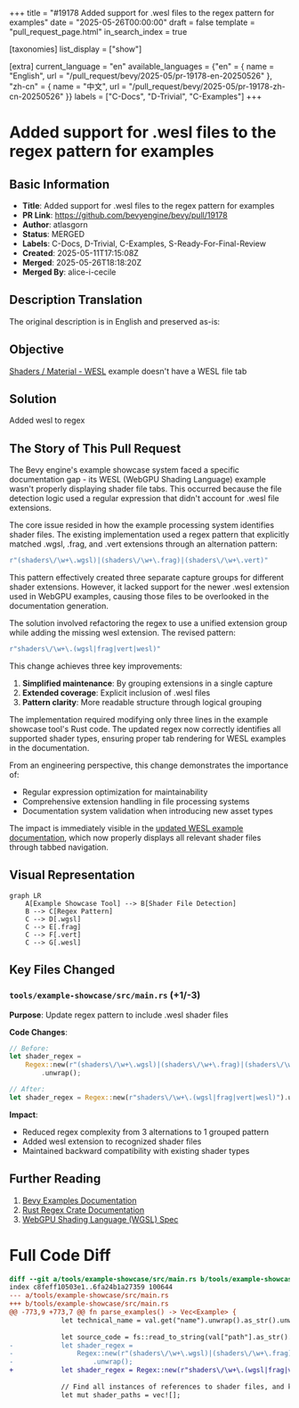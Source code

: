 +++
title = "#19178 Added support for .wesl files to the regex pattern for examples"
date = "2025-05-26T00:00:00"
draft = false
template = "pull_request_page.html"
in_search_index = true

[taxonomies]
list_display = ["show"]

[extra]
current_language = "en"
available_languages = {"en" = { name = "English", url = "/pull_request/bevy/2025-05/pr-19178-en-20250526" }, "zh-cn" = { name = "中文", url = "/pull_request/bevy/2025-05/pr-19178-zh-cn-20250526" }}
labels = ["C-Docs", "D-Trivial", "C-Examples"]
+++

# Added support for .wesl files to the regex pattern for examples

## Basic Information
- **Title**: Added support for .wesl files to the regex pattern for examples
- **PR Link**: https://github.com/bevyengine/bevy/pull/19178
- **Author**: atlasgorn
- **Status**: MERGED
- **Labels**: C-Docs, D-Trivial, C-Examples, S-Ready-For-Final-Review
- **Created**: 2025-05-11T17:15:08Z
- **Merged**: 2025-05-26T18:18:20Z
- **Merged By**: alice-i-cecile

## Description Translation
The original description is in English and preserved as-is:

## Objective

[Shaders / Material - WESL](https://bevyengine.org/examples-webgpu/shaders/shader-material-wesl/) example doesn't have a WESL file tab

## Solution

Added wesl to regex

## The Story of This Pull Request

The Bevy engine's example showcase system faced a specific documentation gap - its WESL (WebGPU Shading Language) example wasn't properly displaying shader file tabs. This occurred because the file detection logic used a regular expression that didn't account for .wesl file extensions.

The core issue resided in how the example processing system identifies shader files. The existing implementation used a regex pattern that explicitly matched .wgsl, .frag, and .vert extensions through an alternation pattern:

```rust
r"(shaders\/\w+\.wgsl)|(shaders\/\w+\.frag)|(shaders\/\w+\.vert)"
```

This pattern effectively created three separate capture groups for different shader extensions. However, it lacked support for the newer .wesl extension used in WebGPU examples, causing those files to be overlooked in the documentation generation.

The solution involved refactoring the regex to use a unified extension group while adding the missing wesl extension. The revised pattern:

```rust
r"shaders\/\w+\.(wgsl|frag|vert|wesl)"
```

This change achieves three key improvements:
1. **Simplified maintenance**: By grouping extensions in a single capture
2. **Extended coverage**: Explicit inclusion of .wesl files
3. **Pattern clarity**: More readable structure through logical grouping

The implementation required modifying only three lines in the example showcase tool's Rust code. The updated regex now correctly identifies all supported shader types, ensuring proper tab rendering for WESL examples in the documentation.

From an engineering perspective, this change demonstrates the importance of:
- Regular expression optimization for maintainability
- Comprehensive extension handling in file processing systems
- Documentation system validation when introducing new asset types

The impact is immediately visible in the [updated WESL example documentation](https://bevyengine.org/examples-webgpu/shaders/shader-material-wesl/), which now properly displays all relevant shader files through tabbed navigation.

## Visual Representation

```mermaid
graph LR
    A[Example Showcase Tool] --> B[Shader File Detection]
    B --> C[Regex Pattern]
    C --> D[.wgsl]
    C --> E[.frag]
    C --> F[.vert]
    C --> G[.wesl]
```

## Key Files Changed

### `tools/example-showcase/src/main.rs` (+1/-3)
**Purpose**: Update regex pattern to include .wesl shader files

**Code Changes**:
```rust
// Before:
let shader_regex =
    Regex::new(r"(shaders\/\w+\.wgsl)|(shaders\/\w+\.frag)|(shaders\/\w+\.vert)")
        .unwrap();

// After:
let shader_regex = Regex::new(r"shaders\/\w+\.(wgsl|frag|vert|wesl)").unwrap();
```

**Impact**:
- Reduced regex complexity from 3 alternations to 1 grouped pattern
- Added wesl extension to recognized shader files
- Maintained backward compatibility with existing shader types

## Further Reading

1. [Bevy Examples Documentation](https://bevyengine.org/learn/book/getting-started/examples/)
2. [Rust Regex Crate Documentation](https://docs.rs/regex/latest/regex/)
3. [WebGPU Shading Language (WGSL) Spec](https://www.w3.org/TR/WGSL/)

# Full Code Diff
```diff
diff --git a/tools/example-showcase/src/main.rs b/tools/example-showcase/src/main.rs
index c8feff10503e1..6fa24b1a27359 100644
--- a/tools/example-showcase/src/main.rs
+++ b/tools/example-showcase/src/main.rs
@@ -773,9 +773,7 @@ fn parse_examples() -> Vec<Example> {
             let technical_name = val.get("name").unwrap().as_str().unwrap().to_string();
 
             let source_code = fs::read_to_string(val["path"].as_str().unwrap()).unwrap();
-            let shader_regex =
-                Regex::new(r"(shaders\/\w+\.wgsl)|(shaders\/\w+\.frag)|(shaders\/\w+\.vert)")
-                    .unwrap();
+            let shader_regex = Regex::new(r"shaders\/\w+\.(wgsl|frag|vert|wesl)").unwrap();
 
             // Find all instances of references to shader files, and keep them in an ordered and deduped vec.
             let mut shader_paths = vec![];
```